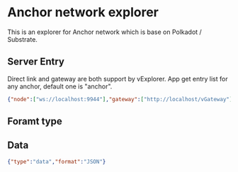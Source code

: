 # Anchor network explorer

This is an explorer for Anchor network which is base on Polkadot / Substrate.
## Server Entry

Direct link and gateway are both support by vExplorer. App get entry list for any anchor, default one is "anchor".

```JSON
{"node":["ws://localhost:9944"],"gateway":["http://localhost/vGateway"]}
```

## Foramt type

## Data

```JSON
{"type":"data","format":"JSON"}
```
